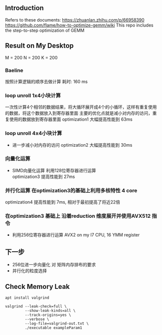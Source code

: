 ## Introduction
Refers to these documents: 
https://zhuanlan.zhihu.com/p/66958390
https://github.com/flame/how-to-optimize-gemm/wiki
This repo includes the step-to-step optimization of GEMM

## Result on My Desktop
M = 200
N = 200
K = 200

### Baeline
按照计算逻辑的顺序去做计算 耗时: 160 ms

### loop unroll 1x4小块计算
一次性计算4个相邻的数据结果，将大循环展开成4个的小循环，这样有重复使用的数据，将这个数据放入到寄存器里面
主要的优化点就是减小对内存的访问，重复使用的数据放到寄存器里面
optimization1 大幅提高性能到 63ms

### loop unroll 4x4小块计算
* 进一步减小对内存的访问
optimization2 大幅提高性能到 30ms

### 向量化运算
* SIMD向量化运算 利用128位寄存器进行运算           
optimization3 提高性能到 27ms

### 并行化运算 在optimization3的基础上利用多核特性 4 core
optimization4 提高性能到 7ms, 相对于最初提高了将近22倍

### 在optimization3 基础上 沿着reduction 维度展开并使用AVX512 指令
* 利用256位寄存器进行运算   AVX2 on my I7 CPU, 16 YMM register


## 下一步
* 256位进一步向量化 对 矩阵内存排布的要求
* 并行化的粒度选择


## Check Memory Leak
```
apt install valgrind

valgrind --leak-check=full \
         --show-leak-kinds=all \
         --track-origins=yes \
         --verbose \
         --log-file=valgrind-out.txt \
         ./executable exampleParam1
```

